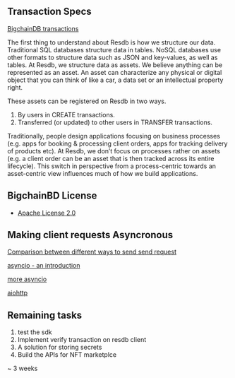 ## Transaction Specs
[BigchainDB transactions](https://github.com/bigchaindb/BEPs/tree/master/13)

The first thing to understand about Resdb is how we structure our data. Traditional SQL databases structure data in tables. NoSQL databases use other formats to structure data such as JSON and key-values, as well as tables. At Resdb, we structure data as assets. We believe anything can be represented as an asset. An asset can characterize any physical or digital object that you can think of like a car, a data set or an intellectual property right.

These assets can be registered on Resdb in two ways. 
1. By users in CREATE transactions.
2. Transferred (or updated) to other users in TRANSFER transactions. 

Traditionally, people design applications focusing on business processes (e.g. apps for booking & processing client orders, apps for tracking delivery of products etc). At Resdb, we don’t focus on processes rather on assets (e.g. a client order can be an asset that is then tracked across its entire lifecycle). This switch in perspective from a process-centric towards an asset-centric view influences much of how we build applications.

## BigchainBD License
- [Apache License 2.0](https://fossa.com/blog/open-source-licenses-101-apache-license-2-0/)

## Making client requests Asyncronous
[Comparison between different ways to send send request](https://julien.danjou.info/python-and-fast-http-clients/)

[asyncio - an introduction](https://www.datacamp.com/tutorial/asyncio-introduction)

[more asyncio](https://realpython.com/async-io-python/)

[aiohttp](https://github.com/aio-libs/aiohttp)


## Remaining tasks
1. test the sdk
2. Implement verify transaction on resdb client
3. A solution for storing secrets
4. Build the APIs for NFT marketplce

~ 3 weeks